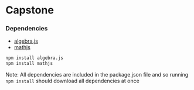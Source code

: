 # Capstone

### Dependencies
* [algebra.js](https://algebra.js.org/)
* [mathjs](https://mathjs.org/)

```html
npm install algebra.js 
npm install mathjs 
```

Note: All dependencies are included in the package.json file and so running ```npm install``` 
should download all dependencies at once